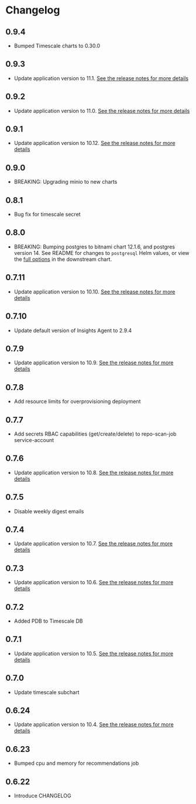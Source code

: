 # Changelog

## 0.9.4
* Bumped Timescale charts to 0.30.0

## 0.9.3
* Update application version to 11.1. [See the release notes for more details](https://insights.docs.fairwinds.com/release-notes)

## 0.9.2
* Update application version to 11.0. [See the release notes for more details](https://insights.docs.fairwinds.com/release-notes)

## 0.9.1
* Update application version to 10.12. [See the release notes for more details](https://insights.docs.fairwinds.com/release-notes)

## 0.9.0
* BREAKING: Upgrading minio to new charts

## 0.8.1
* Bug fix for timescale secret
## 0.8.0
* BREAKING: Bumping postgres to bitnami chart 12.1.6, and postgres version 14. See README for changes to `postgresql` Helm values, or view the [full options](https://github.com/bitnami/charts/tree/main/bitnami/postgresql) in the downstream chart.

## 0.7.11
* Update application version to 10.10. [See the release notes for more details](https://insights.docs.fairwinds.com/release-notes)

## 0.7.10
* Update default version of Insights Agent to 2.9.4

## 0.7.9
* Update application version to 10.9. [See the release notes for more details](https://insights.docs.fairwinds.com/release-notes)

## 0.7.8
* Add resource limits for overprovisioning deployment

## 0.7.7
* Add secrets RBAC capabilities (get/create/delete) to repo-scan-job service-account

## 0.7.6
* Update application version to 10.8. [See the release notes for more details](https://insights.docs.fairwinds.com/release-notes)

## 0.7.5
* Disable weekly digest emails

## 0.7.4
* Update application version to 10.7. [See the release notes for more details](https://insights.docs.fairwinds.com/release-notes)

## 0.7.3
* Update application version to 10.6. [See the release notes for more details](https://insights.docs.fairwinds.com/release-notes)

## 0.7.2
* Added PDB to Timescale DB

## 0.7.1
* Update application version to 10.5. [See the release notes for more details](https://insights.docs.fairwinds.com/release-notes)

## 0.7.0
* Update timescale subchart

## 0.6.24
* Update application version to 10.4. [See the release notes for more details](https://insights.docs.fairwinds.com/release-notes)

## 0.6.23
* Bumped cpu and memory for recommendations job

## 0.6.22
* Introduce CHANGELOG
